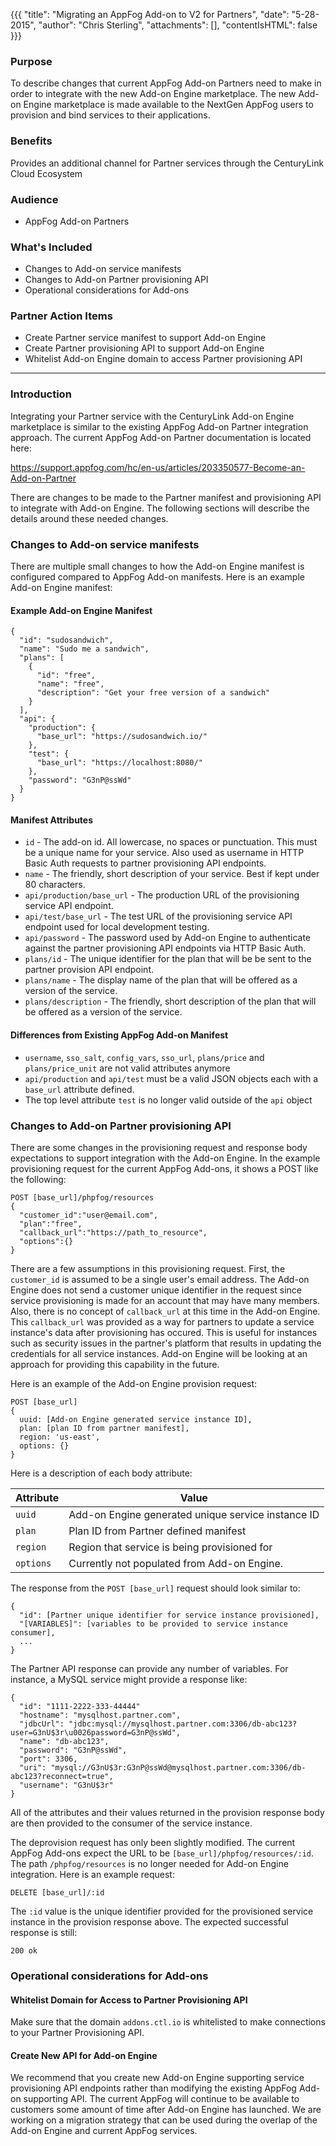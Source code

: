 {{{
  "title": "Migrating an AppFog Add-on to V2 for Partners",
  "date": "5-28-2015",
  "author": "Chris Sterling",
  "attachments": [],
  "contentIsHTML": false
}}}

### Purpose

To describe changes that current AppFog Add-on Partners need to make in order to integrate with the new Add-on Engine marketplace. The new Add-on Engine marketplace is made available to the NextGen AppFog users to provision and bind services to their applications.

### Benefits

Provides an additional channel for Partner services through the CenturyLink Cloud Ecosystem

### Audience

- AppFog Add-on Partners
 
### What's Included

- Changes to Add-on service manifests
- Changes to Add-on Partner provisioning API
- Operational considerations for Add-ons

### Partner Action Items

- Create Partner service manifest to support Add-on Engine
- Create Partner provisioning API to support Add-on Engine
- Whitelist Add-on Engine domain to access Partner provisioning API

---

### Introduction

Integrating your Partner service with the CenturyLink Add-on Engine marketplace is similar to the existing AppFog Add-on Partner integration approach. The current AppFog Add-on Partner documentation is located here:

https://support.appfog.com/hc/en-us/articles/203350577-Become-an-Add-on-Partner

There are changes to be made to the Partner manifest and provisioning API to integrate with Add-on Engine. The following sections will describe the details around these needed changes.

### Changes to Add-on service manifests

There are multiple small changes to how the Add-on Engine manifest is configured compared to AppFog Add-on manifests. Here is an example Add-on Engine manifest:


#### Example Add-on Engine Manifest

```
{
  "id": "sudosandwich",
  "name": "Sudo me a sandwich",
  "plans": [
    {
      "id": "free",
      "name": "free",
      "description": "Get your free version of a sandwich"
    }
  ],
  "api": {
    "production": {
      "base_url": "https://sudosandwich.io/"
    },
    "test": {
      "base_url": "https://localhost:8080/"
    },
    "password": "G3nP@ssWd"
  }
}
```

#### Manifest Attributes

- `id` - The add-on id. All lowercase, no spaces or punctuation. This must be a unique name for your service. Also used as username in HTTP Basic Auth requests to partner provisioning API endpoints.
- `name` - The friendly, short description of your service. Best if kept under 80 characters.
- `api/production/base_url` - The production URL of the provisioning service API endpoint.
- `api/test/base_url` - The test URL of the provisioning service API endpoint used for local development testing.
- `api/password` - The password used by Add-on Engine to authenticate against the partner provisioning API endpoints via HTTP Basic Auth.
- `plans/id` - The unique identifier for the plan that will be be sent to the partner provision API endpoint.
- `plans/name` - The display name of the plan that will be offered as a version of the service.
- `plans/description` - The friendly, short description of the plan that will be offered as a version of the service.

#### Differences from Existing AppFog Add-on Manifest

- `username`, `sso_salt`, `config_vars`, `sso_url`, `plans/price` and `plans/price_unit` are not valid attributes anymore
- `api/production` and `api/test` must be a valid JSON objects each with a `base_url` attribute defined.
- The top level attribute `test` is no longer valid outside of the `api` object

### Changes to Add-on Partner provisioning API

There are some changes in the provisioning request and response body expectations to support integration with the Add-on Engine. In the example provisioning request for the current AppFog Add-ons, it shows a POST like the following:

```
POST [base_url]/phpfog/resources
{
  "customer_id":"user@email.com",
  "plan":"free",
  "callback_url":"https://path_to_resource",
  "options":{}
}
```

There are a few assumptions in this provisioning request. First, the `customer_id` is assumed to be a single user's email address. The Add-on Engine does not send a customer unique identifier in the request since service provisioning is made for an account that may have many members. Also, there is no concept of `callback_url` at this time in the Add-on Engine. This `callback_url` was provided as a way for partners to update a service instance's data after provisioning has occured. This is useful for instances such as security issues in the partner's platform that results in updating the credentials for all service instances. Add-on Engine will be looking at an approach for providing this capability in the future.

Here is an example of the Add-on Engine provision request:

```
POST [base_url]
{
  uuid: [Add-on Engine generated service instance ID],
  plan: [plan ID from partner manifest],
  region: 'us-east',
  options: {}
}
```
Here is a description of each body attribute:

| Attribute | Value                                              |
| --------- | -----------------                                  |
| `uuid`    | Add-on Engine generated unique service instance ID |
| `plan`    | Plan ID from Partner defined manifest              |
| `region`  | Region that service is being provisioned for       |
| `options` | Currently not populated from Add-on Engine.        |

The response from the `POST [base_url]` request should look similar to:

```
{
  "id": [Partner unique identifier for service instance provisioned],
  "[VARIABLES]": [variables to be provided to service instance consumer],
  ...
}
```

The Partner API response can provide any number of variables. For instance, a MySQL service might provide a response like:

```
{
  "id": "1111-2222-333-44444"
  "hostname": "mysqlhost.partner.com",
  "jdbcUrl": "jdbc:mysql://mysqlhost.partner.com:3306/db-abc123?user=G3nU$3r\u0026password=G3nP@ssWd",
  "name": "db-abc123",
  "password": "G3nP@ssWd",
  "port": 3306,
  "uri": "mysql://G3nU$3r:G3nP@ssWd@mysqlhost.partner.com:3306/db-abc123?reconnect=true",
  "username": "G3nU$3r"
}
```

All of the attributes and their values returned in the provision response body are then provided to the consumer of the service instance.

The deprovision request has only been slightly modified. The current AppFog Add-ons expect the URL to be `[base_url]/phpfog/resources/:id`. The path `/phpfog/resources` is no longer needed for Add-on Engine integration. Here is an example request:

```
DELETE [base_url]/:id
```

The `:id` value is the unique identifier provided for the provisioned service instance in the provision response above. The expected successful response is still:

```
200 ok
```

### Operational considerations for Add-ons

#### Whitelist Domain for Access to Partner Provisioning API

Make sure that the domain `addons.ctl.io` is whitelisted to make connections to your Partner Provisioning API.

#### Create New API for Add-on Engine

We recommend that you create new Add-on Engine supporting service provisioning API endpoints rather than modifying the existing AppFog Add-on supporting API. The current AppFog will continue to be available to customers some amount of time after Add-on Engine has launched. We are working on a migration strategy that can be used during the overlap of the Add-on Engine and current AppFog services.